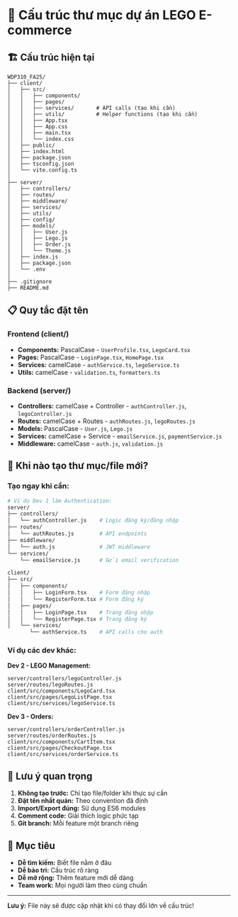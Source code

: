 # 📂 Cấu trúc thư mục dự án LEGO E-commerce

## 🏗️ Cấu trúc hiện tại

```
WDP310_FA25/
├── client/                
│   ├── src/
│   │   ├── components/     
│   │   ├── pages/          
│   │   ├── services/       # API calls (tạo khi cần)
│   │   ├── utils/          # Helper functions (tạo khi cần)
│   │   ├── App.tsx         
│   │   ├── App.css         
│   │   ├── main.tsx       
│   │   └── index.css       
│   ├── public/             
│   ├── index.html          
│   ├── package.json        
│   ├── tsconfig.json      
│   └── vite.config.ts      
│
├── server/                
│   ├── controllers/       
│   ├── routes/             
│   ├── middleware/         
│   ├── services/          
│   ├── utils/              
│   ├── config/             
│   ├── models/            
│   │   ├── User.js        
│   │   ├── Lego.js                 
│   │   ├── Order.js        
│   │   └── Theme.js        
│   ├── index.js            
│   ├── package.json        
│   └── .env                
│
├── .gitignore              
├── README.md              

```

## 📋 Quy tắc đặt tên

### **Frontend (client/)**

- **Components:** PascalCase - `UserProfile.tsx`, `LegoCard.tsx`
- **Pages:** PascalCase - `LoginPage.tsx`, `HomePage.tsx`
- **Services:** camelCase - `authService.ts`, `legoService.ts`
- **Utils:** camelCase - `validation.ts`, `formatters.ts`

### **Backend (server/)**

- **Controllers:** camelCase + Controller - `authController.js`, `legoController.js`
- **Routes:** camelCase + Routes - `authRoutes.js`, `legoRoutes.js`
- **Models:** PascalCase - `User.js`, `Lego.js`
- **Services:** camelCase + Service - `emailService.js`, `paymentService.js`
- **Middleware:** camelCase - `auth.js`, `validation.js`

## 🚀 Khi nào tạo thư mục/file mới?

### **Tạo ngay khi cần:**

```bash
# Ví dụ Dev 1 làm Authentication:
server/
├── controllers/
│   └── authController.js    # Logic đăng ký/đăng nhập
├── routes/
│   └── authRoutes.js        # API endpoints
├── middleware/
│   └── auth.js              # JWT middleware
└── services/
    └── emailService.js      # Gửi email verification

client/
├── src/
│   ├── components/
│   │   ├── LoginForm.tsx    # Form đăng nhập
│   │   └── RegisterForm.tsx # Form đăng ký
│   ├── pages/
│   │   ├── LoginPage.tsx    # Trang đăng nhập
│   │   └── RegisterPage.tsx # Trang đăng ký
│   └── services/
       └── authService.ts    # API calls cho auth
```

### **Ví dụ các dev khác:**

**Dev 2 - LEGO Management:**

```
server/controllers/legoController.js
server/routes/legoRoutes.js
client/src/components/LegoCard.tsx
client/src/pages/LegoListPage.tsx
client/src/services/legoService.ts
```

**Dev 3 - Orders:**

```
server/controllers/orderController.js
server/routes/orderRoutes.js
client/src/components/CartItem.tsx
client/src/pages/CheckoutPage.tsx
client/src/services/orderService.ts
```

## 📝 Lưu ý quan trọng

1. **Không tạo trước:** Chỉ tạo file/folder khi thực sự cần
2. **Đặt tên nhất quán:** Theo convention đã định
3. **Import/Export đúng:** Sử dụng ES6 modules
4. **Comment code:** Giải thích logic phức tạp
5. **Git branch:** Mỗi feature một branch riêng

## 🎯 Mục tiêu

- **Dễ tìm kiếm:** Biết file nằm ở đâu
- **Dễ bảo trì:** Cấu trúc rõ ràng
- **Dễ mở rộng:** Thêm feature mới dễ dàng
- **Team work:** Mọi người làm theo cùng chuẩn

---

**Lưu ý:** File này sẽ được cập nhật khi có thay đổi lớn về cấu trúc!

